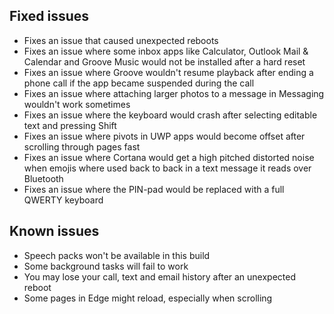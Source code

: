 ## Fixed issues
- Fixes an issue that caused unexpected reboots
- Fixes an issue where some inbox apps like Calculator, Outlook Mail & Calendar and Groove Music would not be installed after a hard reset
- Fixes an issue where Groove wouldn't resume playback after ending a phone call if the app became suspended during the call
- Fixes an issue where attaching larger photos to a message in Messaging wouldn't work sometimes
- Fixes an issue where the keyboard would crash after selecting editable text and pressing Shift
- Fixes an issue where pivots in UWP apps would become offset after scrolling through pages fast
- Fixes an issue where Cortana would get a high pitched distorted noise when emojis where used back to back in a text message it reads over Bluetooth
- Fixes an issue where the PIN-pad would be replaced with a full QWERTY keyboard

## Known issues
- Speech packs won't be available in this build
- Some background tasks will fail to work
- You may lose your call, text and email history after an unexpected reboot
- Some pages in Edge might reload, especially when scrolling
